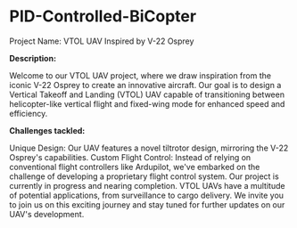 # PID-Controlled-BiCopter
Project Name: VTOL UAV Inspired by V-22 Osprey

**Description:**

Welcome to our VTOL UAV project, where we draw inspiration from the iconic V-22 Osprey to create an innovative aircraft. Our goal is to design a Vertical Takeoff and Landing (VTOL) UAV capable of transitioning between helicopter-like vertical flight and fixed-wing mode for enhanced speed and efficiency.

**Challenges tackled:**

Unique Design: Our UAV features a novel tiltrotor design, mirroring the V-22 Osprey's capabilities.
Custom Flight Control: Instead of relying on conventional flight controllers like Ardupilot, we've embarked on the challenge of developing a proprietary flight control system.
Our project is currently in progress and nearing completion. VTOL UAVs have a multitude of potential applications, from surveillance to cargo delivery. We invite you to join us on this exciting journey and stay tuned for further updates on our UAV's development.
